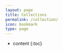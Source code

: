 ```yaml
---
layout: page
title: Collections
permalink: /collection/
icon: bookmark
type: page
---
```


* content
{:toc}
